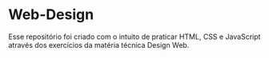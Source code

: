 # Web-Design

Esse repositório foi criado com o intuito de praticar HTML, CSS e JavaScript através dos exercícios da matéria técnica Design Web.
